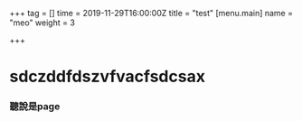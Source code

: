 +++
tag = []
time = 2019-11-29T16:00:00Z
title = "test"
[menu.main]
name = "meo"
weight = 3

+++
# sdczddfdszvfvacfsdcsax

### 聽說是page